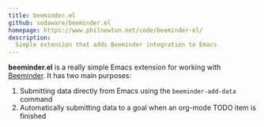 ```yaml
---
title: beeminder.el
github: sodaware/beeminder.el
homepage: https://www.philnewton.net/code/beeminder-el/
description:
  Simple extension that adds Beeminder integration to Emacs
---
```


**beeminder.el** is a really simple Emacs extension for working with
[Beeminder](https://beeminder.com/). It has two main purposes:

1. Submitting data directly from Emacs using the `beeminder-add-data` command
2. Automatically submitting data to a goal when an org-mode TODO item is finished
